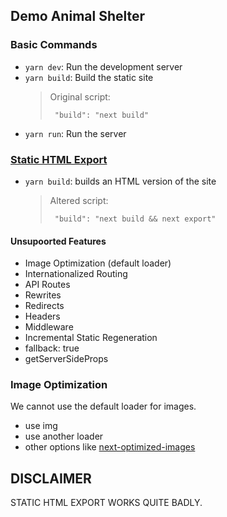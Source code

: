 ## Demo Animal Shelter

### Basic Commands

- `yarn dev`: Run the development server
- `yarn build`: Build the static site
  > Original script:
  >
  > ```
  >  "build": "next build"
  > ```
- `yarn run`: Run the server

### [Static HTML Export](https://nextjs.org/docs/advanced-features/static-html-export)

- `yarn build`: builds an HTML version of the site
  > Altered script:
  >
  > ```
  >  "build": "next build && next export"
  > ```

#### Unsupoorted Features

- Image Optimization (default loader)
- Internationalized Routing
- API Routes
- Rewrites
- Redirects
- Headers
- Middleware
- Incremental Static Regeneration
- fallback: true
- getServerSideProps

### Image Optimization

We cannot use the default loader for images.

- use img
- use another loader
- other options like [next-optimized-images](https://www.npmjs.com/package/next-optimized-images#example)

## DISCLAIMER

STATIC HTML EXPORT WORKS QUITE BADLY.
